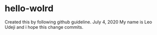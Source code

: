 # hello-wolrd
Created this by following github guideline. July 4, 2020
My name is Leo Udeji and i hope this change commits.
